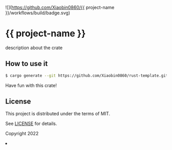 ![](https://github.com/Xiaobin0860/{{ project-name }}/workflows/build/badge.svg)

# {{ project-name }}

description about the crate

## How to use it

```bash
$ cargo generate --git https://github.com/Xiaobin0860/rust-template.git
```

Have fun with this crate!

## License

This project is distributed under the terms of MIT.

See [LICENSE](LICENSE.md) for details.

Copyright 2022 <Li Xiaobin>

